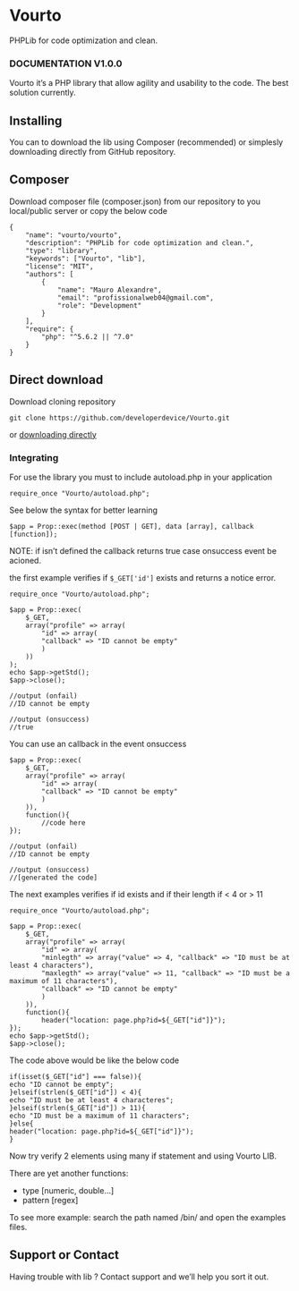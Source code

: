 # Vourto
PHPLib for code optimization and clean.

### DOCUMENTATION V1.0.0

Vourto it’s a PHP library that allow agility and usability to the code. The best solution currently.

## Installing

You can to download the lib using Composer (recommended) or simplesly downloading directly from GitHub repository.

## Composer

Download composer file (composer.json) from our repository to you local/public server or copy the below code

```
{
    "name": "vourto/vourto",
    "description": "PHPLib for code optimization and clean.",
    "type": "library",
    "keywords": ["Vourto", "lib"],
    "license": "MIT",
    "authors": [
        {
            "name": "Mauro Alexandre",
            "email": "profissionalweb04@gmail.com",
            "role": "Development"
        }
    ],
    "require": {
        "php": "^5.6.2 || ^7.0"
    }
}
```

## Direct download
Download cloning repository
```
git clone https://github.com/developerdevice/Vourto.git
```
or [downloading directly](https://github.com/developerdevice/Vourto/archive/master.zip)


### Integrating

For use the library you must to include autoload.php in your application
```
require_once "Vourto/autoload.php";
```

See below the syntax for better learning

```
$app = Prop::exec(method [POST | GET], data [array], callback [function]);
```

NOTE: if isn’t defined the callback returns true case onsuccess event be acioned.

the first example verifies if `$_GET['id']` exists and returns a notice error.

```
require_once "Vourto/autoload.php";

$app = Prop::exec(
	$_GET,
	array("profile" => array(
		"id" => array(
		"callback" => "ID cannot be empty"
		)
	))
);
echo $app->getStd();
$app->close();

//output (onfail)
//ID cannot be empty

//output (onsuccess)
//true

```

You can use an callback in the event onsuccess

```
$app = Prop::exec(
	$_GET,
	array("profile" => array(
		"id" => array(
		"callback" => "ID cannot be empty"
		)
	)),
    function(){
        //code here
});

//output (onfail)
//ID cannot be empty

//output (onsuccess)
//[generated the code]

```

The next examples verifies if id exists and if their length if < 4 or > 11

```
require_once "Vourto/autoload.php";

$app = Prop::exec(
	$_GET,
	array("profile" => array(
		"id" => array(
		"minlegth" => array("value" => 4, "callback" => "ID must be at least 4 characters"),
		"maxlegth" => array("value" => 11, "callback" => "ID must be a maximum of 11 characters"),
		"callback" => "ID cannot be empty"
		)
	)),
    function(){
        header("location: page.php?id=${_GET["id"]}");
});
echo $app->getStd();
$app->close();
```

The code above would be like the below code

```
if(isset($_GET["id"] === false)){
echo "ID cannot be empty";
}elseif(strlen($_GET["id"]) < 4){
echo "ID must be at least 4 characteres";
}elseif(strlen($_GET["id"]) > 11){
echo "ID must be a maximum of 11 characters";
}else{
header("location: page.php?id=${_GET["id"]}");
}
```
Now try verify 2 elements using many if statement and using Vourto LIB.

There are yet another functions:
- type [numeric, double…]
- pattern [regex]

To see more example: search the path named /bin/ and open the examples files.

## Support or Contact

Having trouble with lib ? Contact support and we’ll help you sort it out.
